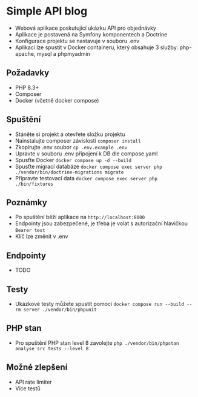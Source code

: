 # Simple API blog
- Webová aplikace poskutující ukázku API pro objednávky
- Aplikace je postavená na Symfony komponentech a Doctrine
- Konfigurace projektu se nastavuje v souboru .env
- Aplikaci lze spustit v Docker containeru, který obsahuje 3 služby: php-apache, mysql a phpmyadmin

## Požadavky
- PHP 8.3+
- Composer
- Docker (včetně docker compose)

## Spuštění
- Stáněte si projekt a otevřete složku projektu
- Nainstalujte composer závislosti `composer install`
- Zkopírujte .env soubor `cp .env.example .env`
- Upravte v souboru .env připojení k DB dle compose.yaml
- Spusťte Docker `docker compose up -d --build`
- Spusťte migraci databáze `docker compose exec server php ./vendor/bin/doctrine-migrations migrate`
- Připravte testovací data `docker compose exec server php ./bin/fixtures`

## Poznámky
- Po spuštění běží aplikace na `http://localhost:8000`
- Endpointy jsou zabezpečené, je třeba je volat s autorizační hlavičkou `Bearer test`
- Klíč lze změnit v .env

## Endpointy
- TODO

## Testy
- Ukázkové testy můžete spustit pomocí `docker compose run --build --rm server ./vendor/bin/phpunit`

## PHP stan
- Pro spuštění PHP stan level 8 zavolejte `php ./vendor/bin/phpstan analyse src tests --level 8`

## Možné zlepšení
- API rate limiter
- Více testů